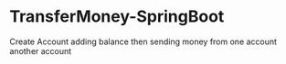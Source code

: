 # TransferMoney-SpringBoot
Create Account adding balance then sending money from one account another account 
